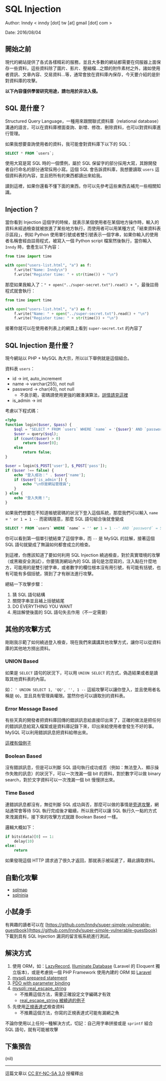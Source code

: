 # SQL Injection

Author: Inndy < inndy [dot] tw [at] gmail [dot] com >

Date: 2016/08/04

## 開始之前

現代的網站提供了各式各樣精彩的服務，並且大多數的網站都需要在伺服器上面保存一些資料，這些資料除了圖片、影片、壓縮檔...之類的附件素材之外，諸如使用者資訊、文章內容、交易資料...等，通常會放在資料庫內保存，今天要介紹的是針對資料庫的攻擊。

**以下內容僅供學習研究用途，請勿用於非法入侵。**

## SQL 是什麼？

Structured Query Language，一種用來跟關聯式資料庫（relational database）溝通的語言，可以在資料庫裡面查詢、新增、修改、刪除資料，也可以對資料庫進行管理。

如果我想要查詢使用者的資料，我可能會對資料庫下以下的 SQL：

```sql
SELECT * FROM `users`;
```

使用大寫是寫 SQL 時的一個慣例，屬於 SQL 保留字的部分採用大寫，其餘開發者自行命名的部分通常採用小寫。這個 SQL 會告訴資料庫，我想要讀取 `users` 這個資料表的內容，並且把所有的東西都讀出來給我。

讀到這裡，如果你還看不懂下面的東西，你可以先參考這些東西去補充一些相關知識。

## Injection？

當你看到 Injection 這個字的時候，就表示某個使用者在某個地方操作時，輸入的資料未經過檢查就被放進了某些地方執行，而使用者可以用某種方式「結束資料表示區段」，例如 Python 使用單引號或者雙引號表示一個字串，如果你輸入的使用者名稱會經由註冊程式，被寫入一個 Python script 檔案然後執行，當你輸入 `Inndy` 時，會產生以下內容：

```python
from time import time

with open("users-list.html", "a") as f:
    f.write("Name: Inndy\n")
    f.write("Register time: " + str(time()) + "\n")
```

那麼如果我輸入了：`" + open("../super-secret.txt").read() + "`，最後註冊程式就會執行：

```python
from time import time

with open("users-list.html", "a") as f:
    f.write("Name: " + open("../super-secret.txt").read() + "\n")
    f.write("Register time: " + str(time()) + "\n")
```

接著你就可以在使用者列表上的網頁上看到 `super-secret.txt` 的內容了

## SQL Injection 是什麼？

現今網站以 PHP + MySQL 為大宗，所以以下舉例就是這個組合。

資料表 `users`：

- id -> int, auto_increment
- name -> varchar(255), not null
- password -> char(40), not null
    - 不良示範，密碼請使用更強的雜湊演算法，[詳情請見這裡](000-201607-1.不要儲存明文密碼.md)
- is_admin -> int

考慮以下程式碼：

```php
<?php
function login($user, $pass) {
    $sql = "SELECT * FROM `users` WHERE `name` = '{$user}' AND `password` = SHA1('{$pass}')";
    $user = query($sql);
    if (count($user) > 0)
        return $user[0];
    else
        return false;
}

$user = login($_POST['user'], $_POST['pass']);
if ($user !== false) {
    echo "登入成功：" . $user['name'];
    if ($user['is_admin']) {
        echo "\n你是網站管理員";
    }
} else {
    echo "登入失敗！";
}
```

如果我們想要在不知道帳號密碼的狀況下登入這個系統，那麼我們可以輸入 `name` = `' or 1 = 1 --` 而密碼隨意，那麼 SQL 語句組合後就會變成

```sql
SELECT * FROM `users` WHERE `name` = '' or 1 = 1 --' AND `password` = SHA1('123123123')
```

你可以看到第一個單引號結束了這個字串，而 `--` 是 MySQL 的註解，接著這個 SQL 語句就變成了無論如何都會成立的檢查。

到這裡，你應該知道了要如何利用 SQL Injection 繞過檢查，對於真實環境的攻擊（或黑箱安全測試），你要猜測網站內的 SQL 語句是怎麼寫的，注入點在什麼地方，可能用的是雙引號字串，或者數字的欄位根本沒有用引號，有可能有括號，也有可能有多個括號，猜到了才有辦法進行攻擊。

總結一下攻擊步驟：

1. 猜 SQL 語句結構
2. 關閉字串並且補上括號結尾
3. DO EVERYTHING YOU WANT
4. 用註解使後面的 SQL 語句失去作用（不一定需要）

## 其他的攻擊方式

剛剛我示範了如何繞過登入檢查，現在我們來講講其他攻擊方式，讓你可以從資料庫的其他地方撈出資料。

### UNION Based

如果是 `SELECT` 語句的狀況下，可以用 `UNION SELECT` 的方式，偽造結果或者是讀取其他資料表的內容。

如： `' UNION SELECT 1, 'QQ', '', 1 --` 這組攻擊可以讓你登入，並且使用者名稱是 `QQ`，並且具有管理員權限。當然你也可以讀取別的資料表。

### Error Message Based

有些天真的開發者把資料庫回傳的錯誤訊息給直接印出來了，正確的做法是把任何的錯誤訊息給寫入檔案或是資料庫記錄下來，印出來給使用者會發生不好的事。MySQL 可以利用錯誤訊息把資料給帶出來。

[這裡有個例子](https://www.notsosecure.com/mysql-exploitation-with-error-messages/)

### Boolean Based

沒有錯誤訊息，但是可以判斷 SQL 語句執行成功或否（例如：無法登入、顯示操作失敗的訊息）的狀況下，可以一次洩漏一個 bit 的資料，對於數字可以做 binary search，對於文字資料可以一次洩漏一個 bit 慢慢拼出來。

### Time Based

連錯誤訊息都沒有，無從判斷 SQL 成功與否，那麼可以做的事情是[旁道攻擊](https://en.wikipedia.org/wiki/Side-channel_attack)，網站通常會等待 SQL 執行完成後才繼續，所以我們可以讓 SQL 執行久一點的方式來洩漏資料，接下來的攻擊方式就跟 Boolean Based 一樣。

邏輯大概如下：

```python
if bits(data)[0] == 1:
    delay(10)
else:
    return
```

如果發現這個 HTTP 請求過了很久才返回，那就表示被延遲了，藉此讀取資料。

## 自動化攻擊

- [sqlmap](http://sqlmap.org/)
- [sqlninja](http://sqlninja.sourceforge.net/)

## 小試身手

有興趣的讀者可以在 [https://github.com/Inndy/super-simple-vulnerable-guestbook](https://github.com/Inndy/super-simple-vulnerable-guestbook) 下載到具有 SQL Injection 漏洞的留言板系統進行測試。

## 解決方式

1. 使用 ORM，如：[LazyRecord](https://github.com/corneltek/LazyRecord), [Illuminate Database](https://github.com/illuminate/database) (Laravel 的 Eloquent 獨立版本)，或是考慮挑一個 PHP Framework 使用內建的 ORM 如 [Laravel](https://laravel.com/)
2. [mysqli prepared statement](http://php.net/manual/en/mysqli.quickstart.prepared-statements.php)
3. [PDO with parameter binding](http://php.net/manual/en/pdostatement.bindparam.php)
4. [mysqli::real\_escape\_string](http://php.net/manual/en/mysqli.real-escape-string.php)
    - 不推薦這個方法，需要正確設定文字編碼才有效
    - [real\_escape\_string 被繞過的例子](http://stackoverflow.com/questions/5741187/sql-injection-that-gets-around-mysql-real-escape-string)
5. 先使用[正規表達式](https://zh.wikipedia.org/wiki/正規表達式)檢查資料
    - 不推薦這個方法，你寫的正規表達式可能有漏網之魚

不論你使用以上任何一種解決方式，切記：自己用字串拼接或是 `sprintf` 組合 SQL 語句，就有可能被攻擊

## 下集預告

(nil)

---

這篇文章以 [CC BY-NC-SA 3.0](https://creativecommons.org/licenses/by-nc-sa/3.0/tw/) 授權釋出
